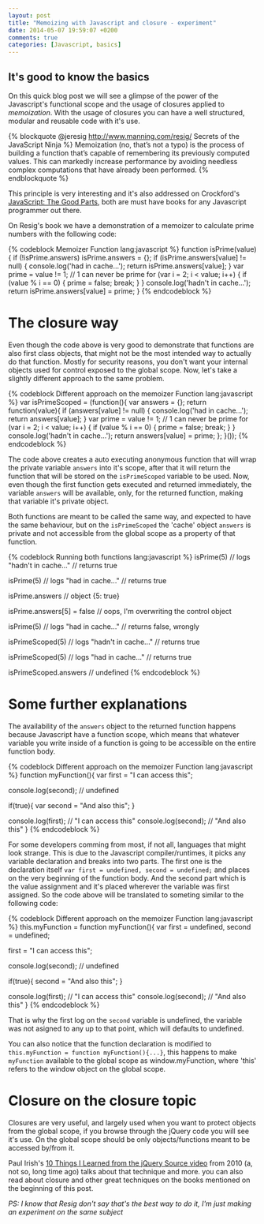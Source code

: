 ```yaml
---
layout: post
title: "Memoizing with Javascript and closure - experiment"
date: 2014-05-07 19:59:07 +0200
comments: true
categories: [Javascript, basics]
---
```


## It's good to know the basics
On this quick blog post we will see a glimpse of the power of the Javascript's functional scope and the usage of closures applied to _memoization_. With the usage of closures you can have a well structured, modular and reusable code with it's use.

<!--more-->

{% blockquote @jeresig http://www.manning.com/resig/ Secrets of the JavaScript Ninja %}
Memoization (no, that’s not a typo) is the process of building a function that’s capable of remembering its previously computed values. This can markedly increase performance by avoiding needless complex computations that have already been performed.
{% endblockquote %}

This principle is very interesting and it's also addressed on Crockford's [JavaScript: The Good Parts](http://shop.oreilly.com/product/9780596517748.do), both are must have books for any Javascript programmer out there.

On Resig's book we have a demonstration of a memoizer to calculate prime numbers with the following code:

{% codeblock Memoizer Function lang:javascript %}
function isPrime(value) {
  if (!isPrime.answers) isPrime.answers = {};
  if (isPrime.answers[value] != null) {
    console.log('had in cache...');
    return isPrime.answers[value];
  }
  var prime = value != 1; // 1 can never be prime
  for (var i = 2; i < value; i++) {
    if (value % i == 0) {
      prime = false;
      break;
    }
  }
  console.log('hadn\'t in cache...');
  return isPrime.answers[value] = prime;
}
{% endcodeblock %}

# The closure way
Even though the code above is very good to demonstrate that functions are also first class objects, that might not be the most intended way to actually do that function. Mostly for security reasons, you don't want your internal objects used for control exposed to the global scope. Now, let's take a slightly different approach to the same problem.

{% codeblock Different approach on the memoizer Function lang:javascript %}
var isPrimeScoped = (function(){
  var answers = {};
  return function(value){
    if (answers[value] != null) {
      console.log('had in cache...');
      return answers[value];
    }
    var prime = value != 1; // 1 can never be prime
    for (var i = 2; i < value; i++) {
      if (value % i == 0) {
        prime = false;
        break;
      }
    }
    console.log('hadn\'t in cache...');
    return answers[value] = prime;
  };
}());
{% endcodeblock %}

The code above creates a auto executing anonymous function that will wrap the private variable `answers` into it's scope, after that it will return the function that will be stored on the `isPrimeScoped` variable to be used. Now, even though the first function gets executed and returned immediately, the variable `answers` will be available, only, for the returned function, making that variable it's private object.

Both functions are meant to be called the same way, and expected to have the same behaviour, but on the `isPrimeScoped` the 'cache' object `answers` is private and not accessible from the global scope as a property of that function.

{% codeblock Running both functions lang:javascript %}
isPrime(5) // logs "hadn't in cache..."
// returns true

isPrime(5) // logs "had in cache..."
// returns true

isPrime.answers // object {5: true}

isPrime.answers[5] = false // oops, I'm overwriting the control object

isPrime(5) // logs "had in cache..."
// returns false, wrongly

isPrimeScoped(5) // logs "hadn't in cache..."
// returns true

isPrimeScoped(5) // logs "had in cache..."
// returns true

isPrimeScoped.answers // undefined
{% endcodeblock %}

# Some further explanations
The availability of the `answers` object to the returned function happens because Javascript have a function scope, which means that whatever variable you write inside of a function is going to be accessible on the entire function body.

{% codeblock Different approach on the memoizer Function lang:javascript %}
function myFunction(){
  var first = "I can access this";

  console.log(second); // undefined

  if(true){
    var second = "And also this";
  }

  console.log(first); // "I can access this"
  console.log(second); // "And also this"
}
{% endcodeblock %}

For some developers comming from most, if not all, languages that might look strange. This is due to the Javascript compiler/runtimes, it picks any variable declaration and breaks into two parts. The first one is the declaration itself `var first = undefined, second = undefined;` and places on the very beginning of the function body. And the second part which is the value assignment and it's placed wherever the variable was first assigned. So the code above will be translated to someting similar to the following code:

{% codeblock Different approach on the memoizer Function lang:javascript %}
this.myFunction = function myFunction(){
  var first = undefined, second = undefined;

  first = "I can access this";

  console.log(second); // undefined

  if(true){
    second = "And also this";
  }

  console.log(first); // "I can access this"
  console.log(second); // "And also this"
}
{% endcodeblock %}

That is why the first log on the `second` variable is undefined, the variable was not asigned to any up to that point, which will defaults to undefined.

You can also notice that the function declaration is modified to `this.myFunction = function myFunction(){...}`, this happens to make `myFunction` available to the global scope as window.myFunction, where 'this' refers to the window object on the global scope.

# Closure on the closure topic
Closures are very useful, and largely used when you want to protect objects from the global scope, if you browse through the jQuery code you will see it's use. On the global scope should be only objects/functions meant to be accessed by/from it.

Paul Irish's [10 Things I Learned from the jQuery Source video](https://www.youtube.com/watch?v=i_qE1iAmjFg) from 2010 (a, not so, long time ago) talks about that technique and more. you can also read about closure and other great techniques on the books mentioned on the beginning of this post.

_PS: I know that Resig don't say that's the best way to do it, I'm just making an experiment on the same subject_
